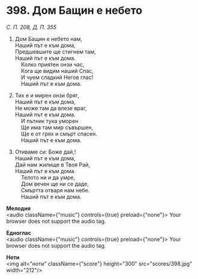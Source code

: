 # 398. Дом Бащин е небето  

*С. П. 208, Д. П. 355*  

1. Дом Бащин е небето нам,  
Наший път е към дома,  
Предшевшите ще стигнем там,  
Наший път е към дома.  
    Колко приятен онзи час,  
    Кога ще видим наший Спас,  
    И чуем сладкий Негов глас!  
    Наший път е към дома.  

2. Тих е и мирен онзи бряг,  
Наший път е към дома,  
Не може там да влезе враг,  
Наший път е към дома.  
    И пътник тука уморен  
    Ще има там мир съвършен,  
    Ще е от грях и смърт спасен.  
    Наший път е към дома.  

3. Отиваме си: Боже дай,!  
Наший път е към дома,  
Дай нам жилище в Твоя Рай,  
Наший път е към дома.  
    Телото ни и да умре,  
    Дом вечен ще ни се даде,  
    Смъртта отваря нам небе.  
    Наший път е към дома.  

__Мелодия__  
<audio className={"music"} controls={true} preload={"none"}><source src="mp3/398.mp3" type="audio/mpeg"/>
Your browser does not support the audio tag.
</audio>  

__Едноглас__  
<audio className={"music"} controls={true} preload={"none"}><source src="transp/398.mp3" type="audio/mpeg"/>
Your browser does not support the audio tag.
</audio>  

__Ноти__  
<img alt="ноти" className={"score"} height="300" src="scores/398.jpg" width="212"/>
